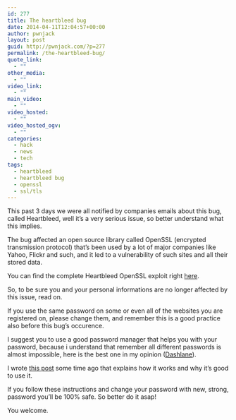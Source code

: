 ```yaml
---
id: 277
title: The heartbleed bug
date: 2014-04-11T12:04:57+00:00
author: pwnjack
layout: post
guid: http://pwnjack.com/?p=277
permalink: /the-heartbleed-bug/
quote_link:
  - ""
other_media:
  - ""
video_link:
  - ""
main_video:
  - ""
video_hosted:
  - ""
video_hosted_ogv:
  - ""
categories:
  - hack
  - news
  - tech
tags:
  - heartbleed
  - heartbleed bug
  - openssl
  - ssl/tls
---
```

This past 3 days we were all notified by companies emails about this bug, called Heartbleed, well it&#8217;s a very serious issue, so better understand what this implies.

The bug affected an open source library called OpenSSL (encrypted transmission protocol) that&#8217;s been used by a lot of major companies like Yahoo, Flickr and such, and it led to a vulnerability of such sites and all their stored data.

You can find the complete Heartbleed OpenSSL exploit right <a title="Heartbleed OpenSLL Vulnerability" href="http://www.exploit-db.com/exploits/32998/" target="_blank">here</a>.

So, to be sure you and your personal informations are no longer affected by this issue, read on.

If you use the same password on some or even all of the websites you are registered on, please change them, and remember this is a good practice also before this bug&#8217;s occurence.

I suggest you to use a good password manager that helps you with your password, because i understand that remember all different passwords is almost impossible, here is the best one in my opinion (<a title="Dashlane" href="https://www.dashlane.com/" target="_blank">Dashlane</a>).

I wrote <a title="Dashlane Post" href="http://pwnjack.com/tired-of-forgetting-all-your-passwords-the-solution-is-a-password-manager/" target="_blank">this post</a> some time ago that explains how it works and why it&#8217;s good to use it.

If you follow these instructions and change your password with new, strong, password you&#8217;ll be 100% safe. So better do it asap!

You welcome.